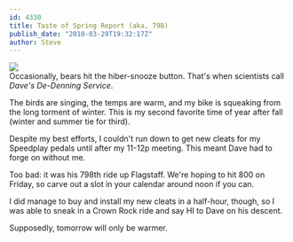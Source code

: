 ```yaml
---
id: 4330
title: Taste of Spring Report (aka, 798)
publish_date: "2010-03-29T19:32:17Z"
author: Steve
---
```

![](http://www.flagstafffrenzy.org/wp-content/uploads/2010/03/bear_den_cccSpring09.jpg)  
Occasionally, bears hit the hiber-snooze button. That's when scientists call _Dave's De-Denning Service_.

The birds are singing, the temps are warm, and my bike is squeaking from the long torment of winter. This is my second favorite time of year after fall (winter and summer tie for third).

Despite my best efforts, I couldn't run down to get new cleats for my Speedplay pedals until after my 11-12p meeting. This meant Dave had to forge on without me.

Too bad: it was his 798th ride up Flagstaff. We're hoping to hit 800 on Friday, so carve out a slot in your calendar around noon if you can.

I did manage to buy and install my new cleats in a half-hour, though, so I was able to sneak in a Crown Rock ride and say HI to Dave on his descent.

Supposedly, tomorrow will only be warmer.
